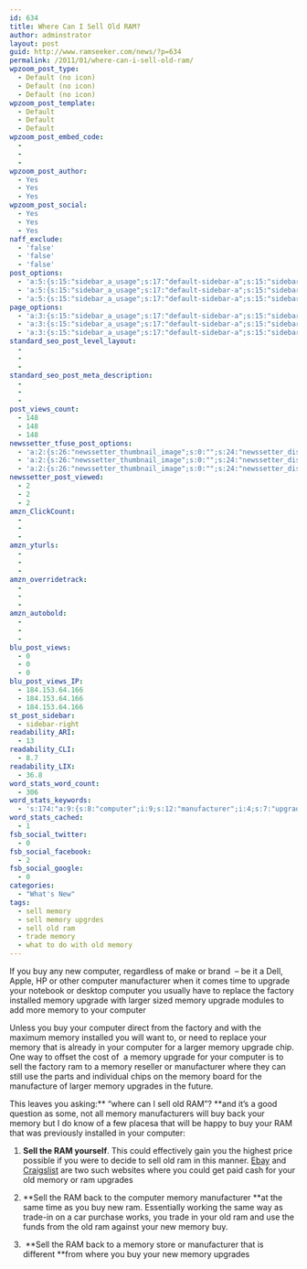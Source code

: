 ```yaml
---
id: 634
title: Where Can I Sell Old RAM?
author: adminstrator
layout: post
guid: http://www.ramseeker.com/news/?p=634
permalink: /2011/01/where-can-i-sell-old-ram/
wpzoom_post_type:
  - Default (no icon)
  - Default (no icon)
  - Default (no icon)
wpzoom_post_template:
  - Default
  - Default
  - Default
wpzoom_post_embed_code:
  - 
  - 
  - 
wpzoom_post_author:
  - Yes
  - Yes
  - Yes
wpzoom_post_social:
  - Yes
  - Yes
  - Yes
naff_exclude:
  - 'false'
  - 'false'
  - 'false'
post_options:
  - 'a:5:{s:15:"sidebar_a_usage";s:17:"default-sidebar-a";s:15:"sidebar_b_usage";s:17:"default-sidebar-b";s:9:"hwa_usage";s:17:"default-headerbar";s:8:"ad_above";s:0:"";s:8:"ad_below";s:0:"";}'
  - 'a:5:{s:15:"sidebar_a_usage";s:17:"default-sidebar-a";s:15:"sidebar_b_usage";s:17:"default-sidebar-b";s:9:"hwa_usage";s:17:"default-headerbar";s:8:"ad_above";s:0:"";s:8:"ad_below";s:0:"";}'
  - 'a:5:{s:15:"sidebar_a_usage";s:17:"default-sidebar-a";s:15:"sidebar_b_usage";s:17:"default-sidebar-b";s:9:"hwa_usage";s:17:"default-headerbar";s:8:"ad_above";s:0:"";s:8:"ad_below";s:0:"";}'
page_options:
  - 'a:3:{s:15:"sidebar_a_usage";s:17:"default-sidebar-a";s:15:"sidebar_b_usage";s:17:"default-sidebar-b";s:9:"hwa_usage";s:17:"default-headerbar";}'
  - 'a:3:{s:15:"sidebar_a_usage";s:17:"default-sidebar-a";s:15:"sidebar_b_usage";s:17:"default-sidebar-b";s:9:"hwa_usage";s:17:"default-headerbar";}'
  - 'a:3:{s:15:"sidebar_a_usage";s:17:"default-sidebar-a";s:15:"sidebar_b_usage";s:17:"default-sidebar-b";s:9:"hwa_usage";s:17:"default-headerbar";}'
standard_seo_post_level_layout:
  - 
  - 
  - 
standard_seo_post_meta_description:
  - 
  - 
  - 
post_views_count:
  - 148
  - 148
  - 148
newssetter_tfuse_post_options:
  - 'a:2:{s:26:"newssetter_thumbnail_image";s:0:"";s:24:"newssetter_disable_image";s:4:"true";}'
  - 'a:2:{s:26:"newssetter_thumbnail_image";s:0:"";s:24:"newssetter_disable_image";s:4:"true";}'
  - 'a:2:{s:26:"newssetter_thumbnail_image";s:0:"";s:24:"newssetter_disable_image";s:4:"true";}'
newssetter_post_viewed:
  - 2
  - 2
  - 2
amzn_ClickCount:
  - 
  - 
  - 
amzn_yturls:
  - 
  - 
  - 
amzn_overridetrack:
  - 
  - 
  - 
amzn_autobold:
  - 
  - 
  - 
blu_post_views:
  - 0
  - 0
  - 0
blu_post_views_IP:
  - 184.153.64.166
  - 184.153.64.166
  - 184.153.64.166
st_post_sidebar:
  - sidebar-right
readability_ARI:
  - 13
readability_CLI:
  - 8.7
readability_LIX:
  - 36.8
word_stats_word_count:
  - 306
word_stats_keywords:
  - 's:174:"a:9:{s:8:"computer";i:9;s:12:"manufacturer";i:4;s:7:"upgrade";i:5;s:7:"factory";i:3;s:9:"installed";i:3;s:6:"memory";i:17;s:6:"larger";i:3;s:4:"sell";i:6;s:8:"upgrades";i:3;}";'
word_stats_cached:
  - 1
fsb_social_twitter:
  - 0
fsb_social_facebook:
  - 2
fsb_social_google:
  - 0
categories:
  - "What's New"
tags:
  - sell memory
  - sell memory upgrdes
  - sell old ram
  - trade memory
  - what to do with old memory
---
```

If you buy any new computer, regardless of make or brand  &#8211; be it a Dell, Apple, HP or other computer manufacturer when it comes time to upgrade your notebook or desktop computer you usually have to replace the factory installed memory upgrade with larger sized memory upgrade modules to add more memory to your computer

<div style="float: right; margin-right: 5px;">
</div>

Unless you buy your computer direct from the factory and with the maximum memory installed you will want to, or need to replace your memory that is already in your computer for a larger memory upgrade chip. One way to offset the cost of  a memory upgrade for your computer is to sell the factory ram to a memory reseller or manufacturer where they can still use the parts and individual chips on the memory board for the manufacture of larger memory upgrades in the future.

This leaves you asking:** &#8220;where can I sell old RAM&#8221;? **and it&#8217;s a good question as some, not all memory manufacturers will buy back your memory but I do know of a few placesa that will be happy to buy your RAM that was previously installed in your computer:

  1. **Sell the RAM yourself**. This could effectively gain you the highest price possible if you were to decide to sell old ram in this manner. [Ebay][1] and [Craigslist][2] are two such websites where you could get paid cash for your old memory or ram upgrades

  2. **Sell the RAM back to the computer memory manufacturer **at the same time as you buy new ram. Essentially working the same way as trade-in on a car purchase works, you trade in your old ram and use the funds from the old ram against your new memory buy.

  3.  **Sell the RAM back to a memory store or manufacturer that is different **from where you buy your new memory upgrades

 [1]: http://www.ebay.com
 [2]: http://www.craigslist.org